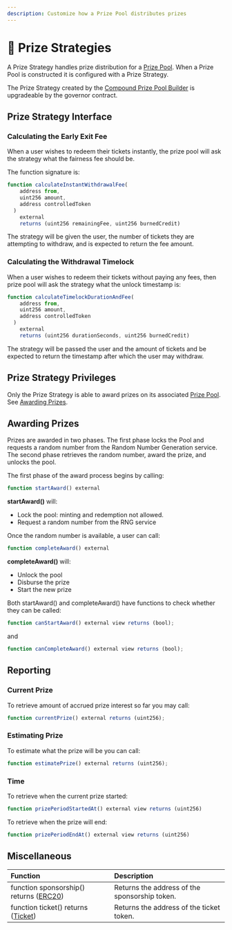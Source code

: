 ```yaml
---
description: Customize how a Prize Pool distributes prizes
---
```


# 💸 Prize Strategies

A Prize Strategy handles prize distribution for a [Prize Pool](prize-pool/).  When a Prize Pool is constructed it is configured with a Prize Strategy.  

The Prize Strategy created by the [Compound Prize Pool Builder](builders/) is upgradeable by the governor contract. 

## Prize Strategy Interface

### Calculating the Early Exit Fee

When a user wishes to redeem their tickets instantly, the prize pool will ask the strategy what the fairness fee should be. 

The function signature is:

```javascript
function calculateInstantWithdrawalFee(
    address from,
    uint256 amount,
    address controlledToken
  )
    external
    returns (uint256 remainingFee, uint256 burnedCredit)
```

The strategy will be given the user, the number of tickets they are attempting to withdraw, and is expected to return the fee amount.

### Calculating the Withdrawal Timelock

When a user wishes to redeem their tickets without paying any fees, then prize pool will ask the strategy what the unlock timestamp is:

```javascript
function calculateTimelockDurationAndFee(
    address from,
    uint256 amount,
    address controlledToken
  )
    external
    returns (uint256 durationSeconds, uint256 burnedCredit)
```

The strategy will be passed the user and the amount of tickets and be expected to return the timestamp after which the user may withdraw.

## Prize Strategy Privileges

Only the Prize Strategy is able to award prizes on its associated [Prize Pool](prize-pool/).   See [Awarding Prizes](prize-pool/#awarding-prizes).

## Awarding Prizes

Prizes are awarded in two phases.  The first phase locks the Pool and requests a random number from the Random Number Generation service.  The second phase retrieves the random number, award the prize, and unlocks the pool.

The first phase of the award process begins by calling:

```javascript
function startAward() external
```

**startAward\(\)** will:

* Lock the pool: minting and redemption not allowed.
* Request a random number from the RNG service

Once the random number is available, a user can call:

```javascript
function completeAward() external
```

**completeAward\(\)** will:

* Unlock the pool
* Disburse the prize
* Start the new prize

Both startAward\(\) and completeAward\(\) have functions to check whether they can be called:

```javascript
function canStartAward() external view returns (bool);
```

and

```javascript
function canCompleteAward() external view returns (bool);
```

## Reporting

### Current Prize

To retrieve amount of accrued prize interest so far you may call:

```javascript
function currentPrize() external returns (uint256);
```

### Estimating Prize

To estimate what the prize will be you can call:

```javascript
function estimatePrize() external returns (uint256);
```

### Time

To retrieve when the current prize started:

```javascript
function prizePeriodStartedAt() external view returns (uint256)
```

To retrieve when the prize will end:

```javascript
function prizePeriodEndAt() external view returns (uint256)
```

## Miscellaneous

| Function | Description |
| :--- | :--- |
| function sponsorship\(\) returns \([ERC20](https://eips.ethereum.org/EIPS/eip-20)\) | Returns the address of the sponsorship token. |
| function ticket\(\) returns \([Ticket](prize-pool/ticket.md)\) | Returns the address of the ticket token. |



